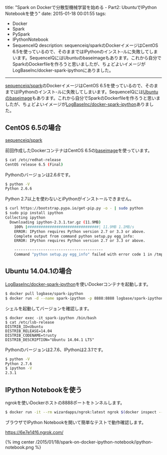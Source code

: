title: "Spark on Dockerで分散型機械学習を始める - Part2: UbuntuでIPython Notebookを使う"
date: 2015-01-18 00:01:55
tags:
 - Docker
 - Spark
 - PySpark
 - IPythonNotebook
 - SequenceIQ
description: sequenceiq/sparkのDockerイメージはCentOS 6.5を使っているので、そのままではIPythonのインスト-ルに失敗してしまいます。SequenceIQにはUbuntuのbaseimageもあります。これから自分でSparkのDockerfileを作ろうと思いましたが、ちょどよいイメージがLogBaseInc/docker-spark-ipythonにありました。
---

[sequenceiq/spark](https://registry.hub.docker.com/u/sequenceiq/spark/)のDockerイメージはCentOS 6.5を使っているので、そのままではIPythonのインスト-ルに失敗してしまいます。SequenceIQには[Ubuntuのbaseimage](https://github.com/sequenceiq/docker-pam/blob/master/ubuntu-14.04/Dockerfile)もあります。これから自分でSparkのDockerfileを作ろうと思いましたが、ちょどよいイメージが[LogBaseInc/docker-spark-ipython](LogBaseInc/docker-spark-ipython)ありました。

<!-- more -->

## CentOS 6.5の場合

[sequenceiq/spark](https://registry.hub.docker.com/u/sequenceiq/spark/)

前回作成したDockerコンテナはCentOS 6.5の[baseimage](https://github.com/sequenceiq/docker-pam/blob/master/centos-6.5/Dockerfile)を使っています。

``` bash
$ cat /etc/redhat-release
CentOS release 6.5 (Final)
```

Pythonのバージョンは2.6.6です。

``` bash
$ python -V
Python 2.6.6
```

Python 2.7以上を使わないとiPythonがインストールできません。

``` bash
$ curl https://bootstrap.pypa.io/get-pip.py -o - | sudo python
$ sudo pip install ipython
Collecting ipython
  Downloading ipython-2.3.1.tar.gz (11.9MB)
    100% |################################| 11.9MB 1.1MB/s
    ERROR: IPython requires Python version 2.7 or 3.3 or above.
    Complete output from command python setup.py egg_info:
    ERROR: IPython requires Python version 2.7 or 3.3 or above.

    ----------------------------------------
    Command "python setup.py egg_info" failed with error code 1 in /tmp/pip-build-bzXfTe/ipython
```

## Ubuntu 14.04.1の場合

[LogBaseInc/docker-spark-ipython](LogBaseInc/docker-spark-ipython)を使いDockerコンテナを起動します。

``` bash
$ docker pull logbase/spark-ipython
$ docker run -d --name spark-ipython -p 8888:8888 logbase/spark-ipython
```

シェルを起動してバージョンを確認します。

```
$ docker exec -it spark-ipython /bin/bash
$ cat /etc/lsb-release
DISTRIB_ID=Ubuntu
DISTRIB_RELEASE=14.04
DISTRIB_CODENAME=trusty
DISTRIB_DESCRIPTION="Ubuntu 14.04.1 LTS"
```

Pythonのバージョンは2.7.6、IPythonは2.3.1です。

``` bash
$ python -V
Python 2.7.6
$ ipython -V
2.3.1
```

## IPython Notebookを使う

ngrokを使いDockerホストの8888ポートをトンネルします。

``` bash
$ docker run -it --rm wizardapps/ngrok:latest ngrok $(docker inspect --format="&#123;&#123; .NetworkSettings.IPAddress }}" spark-ipython):8888
```

ブラウザでIPython Notebookを開いて簡単なテストで動作確認します。

https://6e7e14f6.ngrok.com/

{% img center /2015/01/18/spark-on-docker-ipython-notebook/ipython-notebook.png %}

